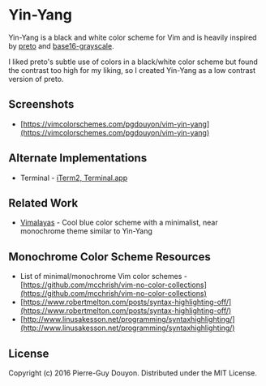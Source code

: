 Yin-Yang
========

Yin-Yang is a black and white color scheme for Vim and is heavily inspired by
[preto][] and [base16-grayscale][].

I liked preto's subtle use of colors in a black/white color scheme but found the
contrast too high for my liking, so I created Yin-Yang as a low contrast
version of preto.

Screenshots
----------------------

* [https://vimcolorschemes.com/pgdouyon/vim-yin-yang](https://vimcolorschemes.com/pgdouyon/vim-yin-yang)

Alternate Implementations
-------------------------

* Terminal - [iTerm2, Terminal.app](https://github.com/pgdouyon/yin-yang)

Related Work
------------

* [Vimalayas](https://github.com/pgdouyon/vim-alayas) - Cool blue color scheme
  with a minimalist, near monochrome theme similar to Yin-Yang

Monochrome Color Scheme Resources
---------------------------------

* List of minimal/monochrome Vim color schemes - [https://github.com/mcchrish/vim-no-color-collections](https://github.com/mcchrish/vim-no-color-collections)
* [https://www.robertmelton.com/posts/syntax-highlighting-off/](https://www.robertmelton.com/posts/syntax-highlighting-off/)
* [http://www.linusakesson.net/programming/syntaxhighlighting/](http://www.linusakesson.net/programming/syntaxhighlighting/)

License
-------

Copyright (c) 2016 Pierre-Guy Douyon.  Distributed under the MIT License.

[preto]: https://github.com/ewilazarus/preto
[base16-grayscale]: https://github.com/chriskempson/base16-vim
